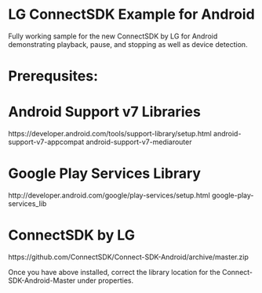 <h1>LG ConnectSDK Example for Android</h1>

Fully working sample for the new ConnectSDK by LG for Android demonstrating playback, pause, and stopping as well as device detection.

<h1>Prerequsites:</h1>

<h1>Android Support v7 Libraries</h1>
https://developer.android.com/tools/support-library/setup.html
    android-support-v7-appcompat
    android-support-v7-mediarouter

<h1>Google Play Services Library</h1>
http://developer.android.com/google/play-services/setup.html
    google-play-services_lib 

<h1>ConnectSDK by LG</h1>
https://github.com/ConnectSDK/Connect-SDK-Android/archive/master.zip

Once you have above installed, correct the library location for the Connect-SDK-Android-Master under properties.